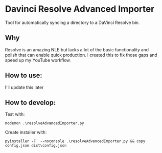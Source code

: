 # Davinci Resolve Advanced Importer

Tool for automatically syncing a directory to a DaVinci Resolve bin.

## Why

Resolve is an amazing NLE but lacks a lot of the basic functionality and polish that can enable quick production. I created this to fix those gaps and speed up my YouTube workflow.

## How to use:

I'll update this later

## How to develop:

Test with:
```
nodemon .\resolveAdvancedImporter.py 
```

Create installer with:
```
pyinstaller -F  --noconsole .\resolveAdvancedImporter.py && copy config.json dist\config.json
```